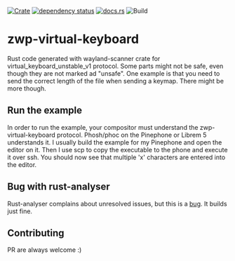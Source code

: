 [![Crate](https://img.shields.io/crates/v/zwp-virtual-keyboard.svg)](https://crates.io/crates/zwp-virtual-keyboard)
[![dependency status](https://deps.rs/repo/github/grelltrier/zwp-virtual-keyboard/status.svg)](https://deps.rs/repo/github/grelltrier/zwp-virtual-keyboard)
[![docs.rs](https://docs.rs/zwp-virtual-keyboard/badge.svg)](https://docs.rs/zwp-virtual-keyboard)
![Build](https://github.com/grelltrier/zwp-virtual-keyboard/workflows/Build/badge.svg)

# zwp-virtual-keyboard
Rust code generated with wayland-scanner crate for virtual_keyboard_unstable_v1 protocol. Some parts might not be safe, even though they are not marked ad "unsafe". One example is that you need to send the correct length of the file when sending a keymap. There might be more though.

## Run the example
In order to run the example, your compositor must understand the zwp-virtual-keyboard protocol. Phosh/phoc on the Pinephone or Librem 5 understands it. I usually build the example for my Pinephone and open the editor on it. Then I use scp to copy the executable to the phone and execute it over ssh. You should now see that multiple 'x' characters are entered into the editor.

## Bug with rust-analyser
Rust-analyser complains about unresolved issues, but this is a [bug](https://github.com/rust-analyzer/rust-analyzer/issues/6038). It builds just fine.

## Contributing
PR are always welcome :)
